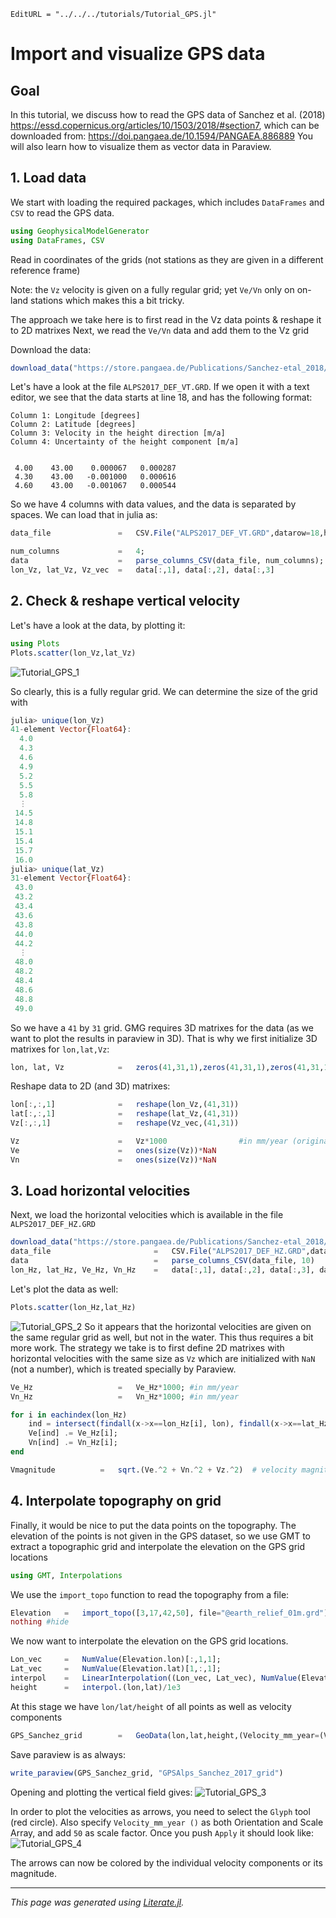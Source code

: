 ```@meta
EditURL = "../../../tutorials/Tutorial_GPS.jl"
```

# Import and visualize GPS data

## Goal
In this tutorial, we discuss how to read the GPS data of Sanchez et al. (2018) https://essd.copernicus.org/articles/10/1503/2018/#section7,
which can be downloaded from: https://doi.pangaea.de/10.1594/PANGAEA.886889
You will also learn how to visualize them as vector data in Paraview.

## 1. Load data
We start with loading the required packages, which includes `DataFrames` and `CSV` to read the GPS data.

```julia
using GeophysicalModelGenerator
using DataFrames, CSV
```

Read in coordinates of the grids (not stations as they are given in a different reference frame)

Note: the `Vz` velocity is given on a fully regular grid; yet `Ve/Vn` only on on-land stations which makes this a bit tricky.

The approach we take here is to first read in the Vz data points & reshape it to 2D matrixes
Next, we read the `Ve/Vn` data and add them to the Vz grid

Download the data:

```julia
download_data("https://store.pangaea.de/Publications/Sanchez-etal_2018/ALPS2017_DEF_VT.GRD","ALPS2017_DEF_VT.GRD")
```

Let's have a look at the file `ALPS2017_DEF_VT.GRD`. If we open it with a text editor, we see that the data starts at line 18, and has the following format:
```
Column 1: Longitude [degrees]
Column 2: Latitude [degrees]
Column 3: Velocity in the height direction [m/a]
Column 4: Uncertainty of the height component [m/a]


 4.00    43.00    0.000067   0.000287
 4.30    43.00   -0.001000   0.000616
 4.60    43.00   -0.001067   0.000544
```
So we have 4 columns with data values, and the data is separated by spaces.
We can load that in julia as:

```julia
data_file               =   CSV.File("ALPS2017_DEF_VT.GRD",datarow=18,header=false,delim=' ')

num_columns             =   4;
data                    =   parse_columns_CSV(data_file, num_columns);     #Read numerical data from the file
lon_Vz, lat_Vz, Vz_vec  =   data[:,1], data[:,2], data[:,3]
```

## 2. Check & reshape vertical velocity
Let's have a look at the data, by plotting it:

```julia
using Plots
Plots.scatter(lon_Vz,lat_Vz)
```

![Tutorial_GPS_1](../assets/img/Tutorial_GPS_1.png)

So clearly, this is a fully regular grid.
We can determine the size of the grid with
```julia
julia> unique(lon_Vz)
41-element Vector{Float64}:
  4.0
  4.3
  4.6
  4.9
  5.2
  5.5
  5.8
  ⋮
 14.5
 14.8
 15.1
 15.4
 15.7
 16.0
julia> unique(lat_Vz)
31-element Vector{Float64}:
 43.0
 43.2
 43.4
 43.6
 43.8
 44.0
 44.2
  ⋮
 48.0
 48.2
 48.4
 48.6
 48.8
 49.0
```
So we have a `41` by `31` grid. GMG requires 3D matrixes for the data (as we want to plot the results in paraview in 3D). That is why we first initialize 3D matrixes for `lon,lat,Vz`:

```julia
lon, lat, Vz            =   zeros(41,31,1),zeros(41,31,1),zeros(41,31,1)
```

Reshape data to 2D (and 3D) matrixes:

```julia
lon[:,:,1]              =   reshape(lon_Vz,(41,31))
lat[:,:,1]              =   reshape(lat_Vz,(41,31))
Vz[:,:,1]               =   reshape(Vz_vec,(41,31))

Vz                      =   Vz*1000                #in mm/year (original data in m/yr)
Ve                      =   ones(size(Vz))*NaN
Vn                      =   ones(size(Vz))*NaN
```

## 3. Load horizontal velocities
Next, we load the horizontal velocities which is available in the file `ALPS2017_DEF_HZ.GRD`

```julia
download_data("https://store.pangaea.de/Publications/Sanchez-etal_2018/ALPS2017_DEF_HZ.GRD","ALPS2017_DEF_HZ.GRD")
data_file                       =   CSV.File("ALPS2017_DEF_HZ.GRD",datarow=18,header=false,delim=' ')
data                            =   parse_columns_CSV(data_file, 10)
lon_Hz, lat_Hz, Ve_Hz, Vn_Hz    =   data[:,1], data[:,2], data[:,3], data[:,4]
```

Let's plot the data as well:

```julia
Plots.scatter(lon_Hz,lat_Hz)
```

![Tutorial_GPS_2](../assets/img/Tutorial_GPS_2.png)
So it appears that the horizontal velocities are given on the same regular grid as well, but not in the water.
This thus requires a bit more work. The strategy we take is to first define 2D matrixes with horizontal velocities with the same size as `Vz` which are initialized with `NaN` (not a number), which is treated specially by Paraview.

```julia
Ve_Hz                   =   Ve_Hz*1000; #in mm/year
Vn_Hz                   =   Vn_Hz*1000; #in mm/year

for i in eachindex(lon_Hz)
    ind = intersect(findall(x->x==lon_Hz[i], lon), findall(x->x==lat_Hz[i], lat))
    Ve[ind] .= Ve_Hz[i];
    Vn[ind] .= Vn_Hz[i];
end

Vmagnitude          =   sqrt.(Ve.^2 + Vn.^2 + Vz.^2)  # velocity magnitude in mm/yr
```

## 4. Interpolate topography on grid

Finally, it would be nice to put the data points on the topography.
The elevation of the points is not given in the GPS dataset, so we use GMT to extract a topographic grid
and interpolate the elevation on the GPS grid locations

```julia
using GMT, Interpolations
```

We use the `import_topo` function to read the topography from a file:

```julia
Elevation   =   import_topo([3,17,42,50], file="@earth_relief_01m.grd");
nothing #hide
```

We now want to interpolate the elevation on the GPS grid locations.

```julia
Lon_vec     =   NumValue(Elevation.lon)[:,1,1];
Lat_vec     =   NumValue(Elevation.lat)[1,:,1];
interpol    =   LinearInterpolation((Lon_vec, Lat_vec), NumValue(Elevation.depth)[:,:,1]);      # create interpolation object
height      =   interpol.(lon,lat)/1e3
```

At this stage we have `lon/lat/height` of all points as well as velocity components

```julia
GPS_Sanchez_grid        =   GeoData(lon,lat,height,(Velocity_mm_year=(Ve,Vn,Vz),V_north=Vn*mm/yr, V_east=Ve*mm/yr, V_vertical=Vz*mm/yr, Vmagnitude = Vmagnitude*mm/yr, Topography = height*km))
```

Save paraview is as always:

```julia
write_paraview(GPS_Sanchez_grid, "GPSAlps_Sanchez_2017_grid")
```

Opening and plotting the vertical field gives:
![Tutorial_GPS_3](../assets/img/Tutorial_GPS_3.png)

In order to plot the velocities as arrows, you need to select the `Glyph` tool (red circle). Also specify `Velocity_mm_year ()` as both Orientation and Scale Array, and add `50` as scale factor. Once you push `Apply` it should look like:
![Tutorial_GPS_4](../assets/img/Tutorial_GPS_4.png)

The arrows can now be colored by the individual velocity components or its magnitude.

---

*This page was generated using [Literate.jl](https://github.com/fredrikekre/Literate.jl).*

